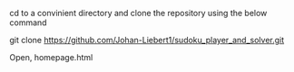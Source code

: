 cd to a convinient directory and clone the repository using the below command

git clone https://github.com/Johan-Liebert1/sudoku_player_and_solver.git

Open, homepage.html
